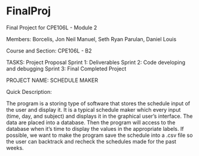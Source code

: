 # FinalProj

Final Project for CPE106L - Module 2

Members: Borcelis, Jon Neil
         Manuel, Seth Ryan
         Parulan, Daniel Louis
         
Course and Section: CPE106L - B2

TASKS:
Project Proposal
Sprint 1: Deliverables
Sprint 2: Code developing and debugging
Sprint 3: Final Completed Project


PROJECT NAME: SCHEDULE MAKER

Quick Description:

The program is a storing type of software that stores the schedule input of the user and display it. It is a typical schedule maker which every input (time, day, and subject) and displays it in the graphical user’s interface. The data are placed into a database. Then the program will access to the database when it’s time to display the values in the appropriate labels. If possible, we want to make the program save the schedule into a .csv file so the user can backtrack and recheck the schedules made for the past weeks.
